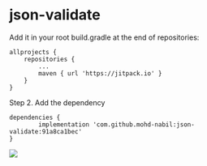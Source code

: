 # json-validate

Add it in your root build.gradle at the end of repositories:

	allprojects {
		repositories {
			...
			maven { url 'https://jitpack.io' }
		}
	}
Step 2. Add the dependency

	dependencies {
	        implementation 'com.github.mohd-nabil:json-validate:91a8ca1bec'
	}


[![](https://jitpack.io/v/nabil0/json-validate.svg)](https://jitpack.io/#nabil0/json-validate)
